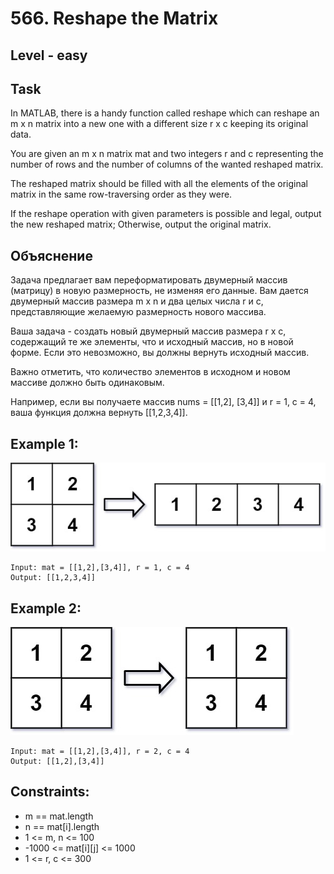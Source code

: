 # 566. Reshape the Matrix


## Level - easy


## Task
In MATLAB, there is a handy function called reshape which can reshape an m x n matrix into a new one with a different size r x c keeping its original data.

You are given an m x n matrix mat and two integers r and c representing the number of rows and the number of columns of the wanted reshaped matrix.

The reshaped matrix should be filled with all the elements of the original matrix in the same row-traversing order as they were.

If the reshape operation with given parameters is possible and legal, 
output the new reshaped matrix; Otherwise, output the original matrix.


## Объяснение
Задача предлагает вам переформатировать двумерный массив (матрицу) в новую размерность, не изменяя его данные.
Вам дается двумерный массив размера m x n и два целых числа r и c, представляющие желаемую размерность нового массива.

Ваша задача - создать новый двумерный массив размера r x c, содержащий те же элементы, что и исходный массив, но в новой форме. 
Если это невозможно, вы должны вернуть исходный массив.

Важно отметить, что количество элементов в исходном и новом массиве должно быть одинаковым.

Например, если вы получаете массив nums = [[1,2], [3,4]] и r = 1, c = 4, ваша функция должна вернуть [[1,2,3,4]].

## Example 1:
![img.png](img.png)
````
Input: mat = [[1,2],[3,4]], r = 1, c = 4
Output: [[1,2,3,4]]
````


## Example 2:
![img_1.png](img_1.png)
````
Input: mat = [[1,2],[3,4]], r = 2, c = 4
Output: [[1,2],[3,4]]
````


## Constraints:
- m == mat.length
- n == mat[i].length
- 1 <= m, n <= 100
- -1000 <= mat[i][j] <= 1000
- 1 <= r, c <= 300
